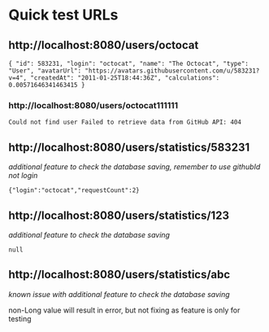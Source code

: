 # Quick test URLs

## http://localhost:8080/users/octocat

`{
  "id": 583231,
  "login": "octocat",
  "name": "The Octocat",
  "type": "User",
  "avatarUrl": "https://avatars.githubusercontent.com/u/583231?v=4",
  "createdAt": "2011-01-25T18:44:36Z",
  "calculations": 0.00571646341463415
}`

### http://localhost:8080/users/octocat111111

`Could not find user Failed to retrieve data from GitHub API: 404`

## http://localhost:8080/users/statistics/583231
*additional feature to check the database saving, remember to use githubId not login*

`{"login":"octocat","requestCount":2}`

## http://localhost:8080/users/statistics/123
*additional feature to check the database saving*

`null`

## http://localhost:8080/users/statistics/abc
*known issue with additional feature to check the database saving*

non-Long value will result in error, but not fixing as feature is only for testing 

